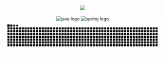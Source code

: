 <div align="center">
  <div>
    <a href="https://github.com/diogo-alvarenga"></a>
    <!--<img height="150em" src="https://github-readme-stats.vercel.app/api?username=diogo-alvarenga&show_icons=true&theme=midnight-purple&include_all_commits=true&count_private=true">-->
    <img height="250em" src="https://github-readme-stats.vercel.app/api/top-langs/?username=diogo-alvarenga&layout=compact&langs_count=16&theme=midnight-purple">
    <br>
    <br>
  </div>
  <div>
    <img src="https://cdn.jsdelivr.net/gh/devicons/devicon/icons/java/java-original.svg" height="60" alt="java logo"  />
    <img src="https://cdn.jsdelivr.net/gh/devicons/devicon/icons/spring/spring-original.svg" height="60" alt="spring logo"  />
  </div>
  <div>
    <picture>
      <source media="(prefers-color-scheme:dark)" srcset="https://raw.githubusercontent.com/diogo-alvarenga/diogo-alvarenga/output/github-contribution-grid-snake-dark.svg">
      <source media="(prefers-color-scheme:light)" srcset="https://raw.githubusercontent.com/diogo-alvarenga/diogo-alvarenga/output/github-contribution-grid-snake.svg">
      <img alt="github contribution grid snake animation" src="https://raw.githubusercontent.com/diogo-alvarenga/diogo-alvarenga/output/github-contribution-grid-snake.svg">
    </picture>
  </div>
</div>

